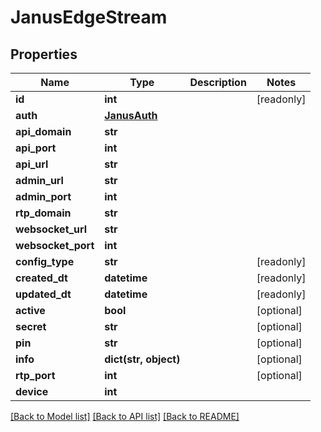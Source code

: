 # JanusEdgeStream


## Properties
Name | Type | Description | Notes
------------ | ------------- | ------------- | -------------
**id** | **int** |  | [readonly] 
**auth** | [**JanusAuth**](JanusAuth.md) |  | 
**api_domain** | **str** |  | 
**api_port** | **int** |  | 
**api_url** | **str** |  | 
**admin_url** | **str** |  | 
**admin_port** | **int** |  | 
**rtp_domain** | **str** |  | 
**websocket_url** | **str** |  | 
**websocket_port** | **int** |  | 
**config_type** | **str** |  | [readonly] 
**created_dt** | **datetime** |  | [readonly] 
**updated_dt** | **datetime** |  | [readonly] 
**active** | **bool** |  | [optional] 
**secret** | **str** |  | [optional] 
**pin** | **str** |  | [optional] 
**info** | **dict(str, object)** |  | [optional] 
**rtp_port** | **int** |  | [optional] 
**device** | **int** |  | 

[[Back to Model list]](../README.md#documentation-for-models) [[Back to API list]](../README.md#documentation-for-api-endpoints) [[Back to README]](../README.md)


